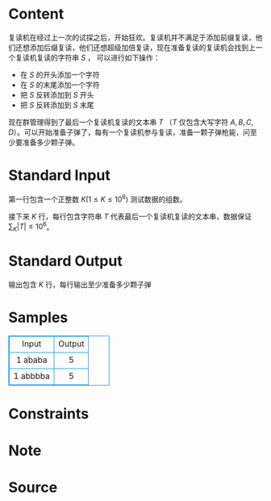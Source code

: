 
# Content

复读机在经过上一次的试探之后，开始狂欢。复读机并不满足于添加前缀复读，他们还想添加后缀复读，他们还想超级加倍复读，现在准备复读的复读机会找到上一个复读机复读的字符串 $S$ ， 可以进行如下操作：

- 在 $S$ 的开头添加一个字符
- 在 $S$ 的末尾添加一个字符
- 把 $S$ 反转添加到 $S$ 开头
- 把 $S$ 反转添加到 $S$ 末尾

现在群管理得到了最后一个复读机复读的文本串 $T$ （$T$ 仅包含大写字符 $A,B,C,D$）。可以开始准备子弹了，每有一个复读机参与复读，准备一颗子弹枪毙，问至少要准备多少颗子弹。

# Standard Input

第一行包含一个正整数 $K(1\le K \le 10^6)$ 测试数据的组数。 

接下来 $K$ 行，每行包含字符串 $T$ 代表最后一个复读机复读的文本串，数据保证 $\sum_{K}|T|\le 10^6$。

# Standard Output

输出包含 $K$ 行，每行输出至少准备多少颗子弹

# Samples

<style>
        table,table tr th, table tr td { border:1px solid #0094ff; }
        table { width: 200px; min-height: 25px; line-height: 25px; text-align: center; border-collapse: collapse;}   
    </style>
<table>
	<tr>
		<td>Input</td>
		<td>Output</td>
	</tr>
<tr><td>1
ababa</td><td>5</td></tr><tr><td>1
abbbba</td><td>5</td></tr></table>


# Constraints



# Note



# Source


